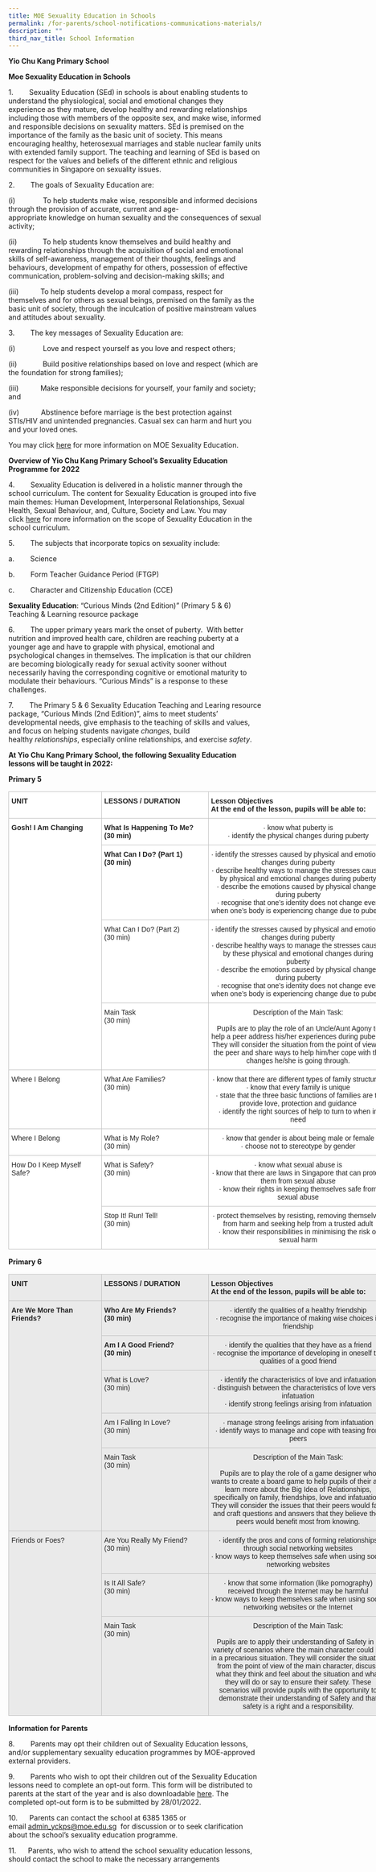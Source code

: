 ```yaml
---
title: MOE Sexuality Education in Schools
permalink: /for-parents/school-notifications-communications-materials/moe-sexuality-education-in-schools
description: ""
third_nav_title: School Information
---
```


**Yio Chu Kang Primary School**

**Moe Sexua****l****ity Education in Schools**

1.        Sexuality Education (SEd) in schools is about enabling students to understand the physiological, social and emotional changes they experience as they mature, develop healthy and rewarding relationships including those with members of the opposite sex, and make wise, informed and responsible decisions on sexuality matters. SEd is premised on the importance of the family as the basic unit of society. This means encouraging healthy, heterosexual marriages and stable nuclear family units with extended family support. The teaching and learning of SEd is based on respect for the values and beliefs of the different ethnic and religious communities in Singapore on sexuality issues.

2.        The goals of Sexuality Education are:

(i)              To help students make wise, responsible and informed decisions through the provision of accurate, current and age-appropriate knowledge on human sexuality and the consequences of sexual activity;

(ii)             To help students know themselves and build healthy and rewarding relationships through the acquisition of social and emotional skills of self-awareness, management of their thoughts, feelings and behaviours, development of empathy for others, possession of effective communication, problem-solving and decision-making skills; and

(iii)           To help students develop a moral compass, respect for themselves and for others as sexual beings, premised on the family as the basic unit of society, through the inculcation of positive mainstream values and attitudes about sexuality.

3.        The key messages of Sexuality Education are:

(i)              Love and respect yourself as you love and respect others;

(ii)             Build positive relationships based on love and respect (which are the foundation for strong families);

(iii)           Make responsible decisions for yourself, your family and society; and

(iv)           Abstinence before marriage is the best protection against STIs/HIV and unintended pregnancies. Casual sex can harm and hurt you and your loved ones.

You may click [here](https://www.moe.gov.sg/programmes/sexuality-education) for more information on MOE Sexuality Education.

  

**Overview of Yio Chu Kang Primary School’s Sexuality Education Programme for 2022**

4.        Sexuality Education is delivered in a holistic manner through the school curriculum. The content for Sexuality Education is grouped into five main themes: Human Development, Interpersonal Relationships, Sexual Health, Sexual Behaviour, and, Culture, Society and Law. You may click [here](https://www.moe.gov.sg/programmes/sexuality-education/scope-and-teaching-approach) for more information on the scope of Sexuality Education in the school curriculum.

5.        The subjects that incorporate topics on sexuality include:

a.        Science

b.        Form Teacher Guidance Period (FTGP)

c.        Character and Citizenship Education (CCE)

**Sexuality Education**: “Curious Minds (2nd Edition)” (Primary 5 & 6) Teaching & Learning resource package

6.        The upper primary years mark the onset of puberty.  With better nutrition and improved health care, children are reaching puberty at a younger age and have to grapple with physical, emotional and psychological changes in themselves. The implication is that our children are becoming biologically ready for sexual activity sooner without necessarily having the corresponding cognitive or emotional maturity to modulate their behaviours. “Curious Minds” is a response to these challenges.

7.        The Primary 5 & 6 Sexuality Education Teaching and Learing resource package, “Curious Minds (2nd Edition)”, aims to meet students’ developmental needs, give emphasis to the teaching of skills and values, and focus on helping students navigate _changes_, build healthy _relationships_, especially online relationships, and exercise _safety_.

  

**At Yio Chu Kang Primary School, the following Sexuality Education lessons will be taught in 2022:**

**Primary 5**

<style type="text/css">
.tg  {border-collapse:collapse;border-spacing:0;}
.tg td{border-color:black;border-style:solid;border-width:1px;font-family:Arial, sans-serif;font-size:14px;
  overflow:hidden;padding:10px 5px;word-break:normal;}
.tg th{border-color:black;border-style:solid;border-width:1px;font-family:Arial, sans-serif;font-size:14px;
  font-weight:normal;overflow:hidden;padding:10px 5px;word-break:normal;}
.tg .tg-n0mh{background-color:#ffffff;border-color:#c0c0c0;color:#222;font-weight:bold;text-align:left;vertical-align:top}
.tg .tg-s5ra{background-color:#ffffff;border-color:#c0c0c0;color:#222;text-align:center;vertical-align:top}
.tg .tg-0ee0{background-color:#ffffff;border-color:#c0c0c0;color:#222;text-align:left;vertical-align:top}
</style>
<table class="tg" style="undefined;table-layout: fixed; width: 961px">
<colgroup>
<col style="width: 185.003906px">
<col style="width: 213.003906px">
<col style="width: 358.003906px">
<col style="width: 205.003906px">
</colgroup>
<thead>
  <tr>
    <th class="tg-n0mh">UNIT</th>
    <th class="tg-n0mh">LESSONS / DURATION</th>
    <th class="tg-n0mh">Lesson Objectives<br>At the end of the lesson, pupils will be able to:</th>
    <th class="tg-n0mh">TIME PERIOD<br>(e.g. Term 1 Week 2)</th>
  </tr>
</thead>
<tbody>
  <tr>
    <td class="tg-n0mh" rowspan="4">Gosh! I Am Changing</td>
    <td class="tg-n0mh">What Is Happening To Me?<br>(30 min)</td>
    <td class="tg-s5ra">·       know what puberty is<br>·       identify the physical changes during puberty</td>
    <td class="tg-0ee0">Term 3 Week 9</td>
  </tr>
  <tr>
    <td class="tg-n0mh">What Can I Do? (Part 1)<br> (30 min)</td>
    <td class="tg-s5ra">·       identify the stresses caused by physical and emotional changes during puberty<br>·       describe healthy ways to manage the stresses caused by physical and emotional changes during puberty<br>·       describe the emotions caused by physical changes during puberty<br>·       recognise that one’s identity does not change even when one’s body is experiencing change due to puberty</td>
    <td class="tg-0ee0">Term 3 Week 9</td>
  </tr>
  <tr>
    <td class="tg-0ee0">What Can I Do? (Part 2)<br> (30 min)</td>
    <td class="tg-s5ra">·       identify the stresses caused by physical and emotional changes during puberty<br>·       describe healthy ways to manage the stresses caused by these physical and emotional changes during puberty<br>·       describe the emotions caused by physical changes during puberty<br>·       recognise that one’s identity does not change even when one’s body is experiencing change due to puberty</td>
    <td class="tg-0ee0">Term 3 Week 9</td>
  </tr>
  <tr>
    <td class="tg-0ee0">Main Task<br>(30 min)</td>
    <td class="tg-s5ra">Description of the Main Task:<br> <br>Pupils are to play the role of an Uncle/Aunt Agony to help a peer address his/her experiences during puberty. They will consider the situation from the point of view of the peer and share ways to help him/her cope with the changes he/she is going through.</td>
    <td class="tg-0ee0">Term 3 Week 9</td>
  </tr>
  <tr>
    <td class="tg-0ee0">Where I Belong</td>
    <td class="tg-0ee0">What Are Families?<br>(30 min)<br> </td>
    <td class="tg-s5ra">·       know that there are different types of family structures<br>·       know that every family is unique<br>·       state that the three basic functions of families are to provide love, protection and guidance<br>·       identify the right sources of help to turn to when in need</td>
    <td class="tg-0ee0">Term 3 Week 9</td>
  </tr>
  <tr>
    <td class="tg-0ee0">Where I Belong</td>
    <td class="tg-0ee0">What is My Role?<br> (30 min)</td>
    <td class="tg-s5ra">·       know that gender is about being male or female<br>·       choose not to stereotype by gender</td>
    <td class="tg-0ee0">Term 3 Week 9</td>
  </tr>
  <tr>
    <td class="tg-0ee0" rowspan="2">How Do I Keep Myself Safe?</td>
    <td class="tg-0ee0">What is Safety?<br>(30 min)</td>
    <td class="tg-s5ra">·       know what sexual abuse is<br>·       know that there are laws in Singapore that can protect them from sexual abuse<br>·       know their rights in keeping themselves safe from sexual abuse</td>
    <td class="tg-0ee0">Term 3 Week 9</td>
  </tr>
  <tr>
    <td class="tg-0ee0">Stop It! Run! Tell!<br>(30 min)</td>
    <td class="tg-s5ra">·       protect themselves by resisting, removing themselves from harm and seeking help from a trusted adult<br>·       know their responsibilities in minimising the risk of sexual harm</td>
    <td class="tg-0ee0">Term 3 Week 9</td>
  </tr>
</tbody>
</table>

**Primary 6**

<style type="text/css">
.tg  {border-collapse:collapse;border-spacing:0;}
.tg td{border-color:black;border-style:solid;border-width:1px;font-family:Arial, sans-serif;font-size:14px;
  overflow:hidden;padding:10px 5px;word-break:normal;}
.tg th{border-color:black;border-style:solid;border-width:1px;font-family:Arial, sans-serif;font-size:14px;
  font-weight:normal;overflow:hidden;padding:10px 5px;word-break:normal;}
.tg .tg-5m12{background-color:#EAEAEA;border-color:#c0c0c0;color:#222;text-align:center;vertical-align:top}
.tg .tg-8xkz{background-color:#EAEAEA;border-color:#c0c0c0;color:#222;font-weight:bold;text-align:left;vertical-align:top}
.tg .tg-vjtg{background-color:#EAEAEA;border-color:#c0c0c0;color:#222;text-align:left;vertical-align:top}
</style>
<table class="tg" style="undefined;table-layout: fixed; width: 961px">
<colgroup>
<col style="width: 185.003906px">
<col style="width: 213.003906px">
<col style="width: 358.003906px">
<col style="width: 205.003906px">
</colgroup>
<thead>
  <tr>
    <th class="tg-8xkz">UNIT</th>
    <th class="tg-8xkz">LESSONS / DURATION</th>
    <th class="tg-8xkz">Lesson Objectives<br>At the end of the lesson, pupils will be able to:</th>
    <th class="tg-8xkz">TIME PERIOD<br>(e.g. Term 1 Week 2)</th>
  </tr>
</thead>
<tbody>
  <tr>
    <td class="tg-8xkz" rowspan="5">Are We More Than Friends?</td>
    <td class="tg-8xkz">Who Are My Friends?<br>(30 min)</td>
    <td class="tg-5m12">·       identify the qualities of a healthy friendship<br>·       recognise the importance of making wise choices in friendship</td>
    <td class="tg-vjtg">Term 1 Week 10</td>
  </tr>
  <tr>
    <td class="tg-8xkz">Am I A Good Friend?<br>(30 min)</td>
    <td class="tg-5m12">·       identify the qualities that they have as a friend<br>·       recognise the importance of developing in oneself the qualities of a good friend</td>
    <td class="tg-vjtg">Term 1 Week 10</td>
  </tr>
  <tr>
    <td class="tg-vjtg">What is Love?<br>(30 min)</td>
    <td class="tg-5m12">·       identify the characteristics of love and infatuation<br>·       distinguish between the characteristics of love versus infatuation<br>·       identify strong feelings arising from infatuation</td>
    <td class="tg-vjtg">Term 1 Week 10</td>
  </tr>
  <tr>
    <td class="tg-vjtg">Am I Falling In Love?<br>(30 min)</td>
    <td class="tg-5m12">·       manage strong feelings arising from infatuation<br>·       identify ways to manage and cope with teasing from peers</td>
    <td class="tg-vjtg">Term 1 Week 10</td>
  </tr>
  <tr>
    <td class="tg-vjtg">Main Task<br> (30 min)</td>
    <td class="tg-5m12">Description of the Main Task:<br> <br>Pupils are to play the role of a game designer who wants to create a board game to help pupils of their age learn more about the Big Idea of Relationships, specifically on family, friendships, love and infatuation. They will consider the issues that their peers would face and craft questions and answers that they believe their peers would benefit most from knowing.</td>
    <td class="tg-vjtg">Term 1 Week 10</td>
  </tr>
  <tr>
    <td class="tg-vjtg" rowspan="3">Friends or Foes?</td>
    <td class="tg-vjtg">Are You Really My Friend?<br>(30 min)</td>
    <td class="tg-5m12">·       identify the pros and cons of forming relationships through social networking websites<br>·       know ways to keep themselves safe when using social networking websites</td>
    <td class="tg-vjtg">Term 1 Week 10</td>
  </tr>
  <tr>
    <td class="tg-vjtg">Is It All Safe?<br>(30 min)</td>
    <td class="tg-5m12">·       know that some information (like pornography) received through the Internet may be harmful<br>·       know ways to keep themselves safe when using social networking websites or the Internet</td>
    <td class="tg-vjtg">Term 1 Week 10</td>
  </tr>
  <tr>
    <td class="tg-vjtg">Main Task<br> (30 min)</td>
    <td class="tg-5m12">Description of the Main Task:<br> <br>Pupils are to apply their understanding of Safety in a variety of scenarios where the main character could be in a precarious situation. They will consider the situation from the point of view of the main character, discuss what they think and feel about the situation and what they will do or say to ensure their safety.  These scenarios will provide pupils with the opportunity to demonstrate their understanding of Safety and that safety is a right and a responsibility.<br> </td>
    <td class="tg-vjtg">Term 1 Week 10</td>
  </tr>
</tbody>
</table>

**Information for Parents**

8.        Parents may opt their children out of Sexuality Education lessons, and/or supplementary sexuality education programmes by MOE-approved external providers.

9.        Parents who wish to opt their children out of the Sexuality Education lessons need to complete an opt-out form. This form will be distributed to parents at the start of the year and is also downloadable [here](https://yiochukangpri.moe.edu.sg/qql/slot/u746/2022/parents%20briefing%20slides/Annex%20A_Opt%20Out%20Form.pdf). The completed opt-out form is to be submitted by 28/01/2022.

10.      Parents can contact the school at 6385 1365 or email [admin\_yckps@moe.edu.sg](mailto:admin_yckps@moe.edu.sg)  for discussion or to seek clarification about the school’s sexuality education programme.

11.      Parents, who wish to attend the school sexuality education lessons, should contact the school to make the necessary arrangements